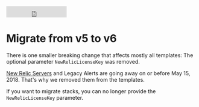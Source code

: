 <iframe src="https://ghbtns.com/github-btn.html?user=widdix&repo=aws-cf-templates&type=star&count=true&size=large" frameborder="0" scrolling="0" width="160px" height="30px"></iframe>

# Migrate from v5 to v6

There is one smaller breaking change that affects mostly all templates: The optional parameter `NewRelicLicenseKey` was removed.

[New Relic Servers](https://docs.newrelic.com/docs/servers) and Legacy Alerts are going away on or before May 15, 2018. That's why we removed them from the templates.

If you want to migrate stacks, you can no longer provide the `NewRelicLicenseKey` parameter.
